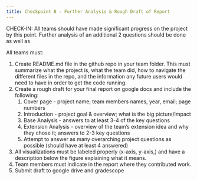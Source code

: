 ```yaml
---
title: Checkpoint B - Further Analysis & Rough Draft of Report 
---
```


CHECK-IN: All teams should have made significant progress on the project by this point. Further analysis of an additional 2 questions should be done as well as 

All teams must:
1. Create README.md file in the github repo in your team folder. This must summarize what the project is, what the team did, how to navigate the different files in the repo, and the information any future users would need to have in order to get the code running.
2. Create a rough draft for your final report on google docs and include the following:
   1. Cover page - project name; team members names, year, email; page numbers
   2. Introduction -  project goal & overview; what is the big picture/impact 
   3. Base Analysis - answers to at least 3-4 of the key questions
   4. Extension Analysis - overview of the team’s extension idea and why they chose it; answers to 2-3 key questions
   5. Attempt to answer as many overarching project questions as possible (should have at least 4 answered)
3. All visualizations must be labeled properly (x-axis, y-axis,) and have a description below the figure explaining what it means. 
4. Team members must indicate in the report where they contributed work. 
5. Submit draft to google drive and gradescope

